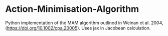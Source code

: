 # Action-Minimisation-Algorithm
Python implementation of the MAM algorithm outlined in Weinan et al. 2004, (https://doi.org/10.1002/cpa.20005). Uses jax in Jacobean calculation.
